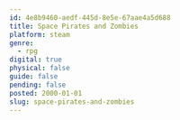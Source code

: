 ```yaml
---
id: 4e8b9460-aedf-445d-8e5e-67aae4a5d688
title: Space Pirates and Zombies
platform: steam
genre:
  - rpg
digital: true
physical: false
guide: false
pending: false
posted: 2000-01-01
slug: space-pirates-and-zombies
---
```

